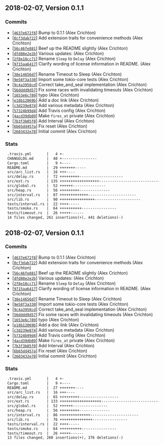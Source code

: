 ## 2018-02-07, Version 0.1.1
### Commits
- [[`4637e672f8`](https://github.com/alexcrichton/futures-timer/commit/4637e672f8748c6ee41ebc93a1a97e118ef8b855)] Bump to 0.1.1 (Alex Crichton)
- [[`0cf3dab722`](https://github.com/alexcrichton/futures-timer/commit/0cf3dab722860b5623cc835d10a1f78d953c63d9)] Add extension traits for convenience methods (Alex Crichton)
- [[`56c46fe881`](https://github.com/alexcrichton/futures-timer/commit/56c46fe8812cde701dd983d843c8f92189b2f911)] Beef up the README slightly (Alex Crichton)
- [[`dfd80e2e2b`](https://github.com/alexcrichton/futures-timer/commit/dfd80e2e2b011bc0a790d88f8219fc838e02b608)] Various updates: (Alex Crichton)
- [[`2f8e18cc71`](https://github.com/alexcrichton/futures-timer/commit/2f8e18cc718a3bc57cabcbbeaf79cbead0bb47f0)] Rename `Sleep` to `Delay` (Alex Crichton)
- [[`9715aa6417`](https://github.com/alexcrichton/futures-timer/commit/9715aa64176ef006a4bcda05dc8188160476a2d6)] Clarify wording of license information in README. (Alex Crichton)
- [[`38e14656d7`](https://github.com/alexcrichton/futures-timer/commit/38e14656d76cb9478eaea0c54b1de117bacd63ee)] Rename Timeout to Sleep (Alex Crichton)
- [[`9e58f3a330`](https://github.com/alexcrichton/futures-timer/commit/9e58f3a3307422042b93787cb18d93cf6c6d6671)] Import some tokio-core tests (Alex Crichton)
- [[`9c4a3958cd`](https://github.com/alexcrichton/futures-timer/commit/9c4a3958cde60156941415bb806db05d21ca3f1b)] Correct take_and_seal implementation (Alex Crichton)
- [[`56dddd9d57`](https://github.com/alexcrichton/futures-timer/commit/56dddd9d5716ed6cef8841f70c3be6d1536f2dac)] Fix some races with invalidating timeouts (Alex Crichton)
- [[`1653e6c789`](https://github.com/alexcrichton/futures-timer/commit/1653e6c7896348ec928c71dd272cecd8b26ec951)] typo (Alex Crichton)
- [[`e18b12069b`](https://github.com/alexcrichton/futures-timer/commit/e18b12069b50a02a217aa86945e5b68ac89e1459)] Add a doc link (Alex Crichton)
- [[`c3d239e874`](https://github.com/alexcrichton/futures-timer/commit/c3d239e8740a217a3a352ad3538e4bd694794097)] Add various metadata (Alex Crichton)
- [[`57324b99d4`](https://github.com/alexcrichton/futures-timer/commit/57324b99d4b2906bda548514b2bf238c7f83aee6)] Add Travis config (Alex Crichton)
- [[`4acd39db09`](https://github.com/alexcrichton/futures-timer/commit/4acd39db096d97c5f9d60380194b9680a402ebf7)] Make `fires_at` private (Alex Crichton)
- [[`7b3f3b05f0`](https://github.com/alexcrichton/futures-timer/commit/7b3f3b05f0c2edc8f502fb22f406dc9c11d55da8)] Add Interval (Alex Crichton)
- [[`6b65dd457a`](https://github.com/alexcrichton/futures-timer/commit/6b65dd457a9d8f1e9b78cb3d0e57e74ed8bb10be)] Fix reset (Alex Crichton)
- [[`2603432e78`](https://github.com/alexcrichton/futures-timer/commit/2603432e78322c4f272509b3e938d7a58194d023)] Initial commit (Alex Crichton)

### Stats
```diff
 .travis.yml       |   4 +-
 CHANGELOG.md      |  40 +----------------
 Cargo.toml        |   9 +----
 README.md         |  29 +++++++-----
 src/arc_list.rs   |  16 +++----
 src/delay.rs      |  72 +++++++++--------------------
 src/ext.rs        | 135 ++++++++++++++++++-------------------------------------
 src/global.rs     |  52 ++++++---------------
 src/heap.rs       |  56 +++++++++--------------
 src/interval.rs   |  87 +++++++++++++----------------------
 src/lib.rs        |  90 ++++++++++++++++---------------------
 tests/interval.rs |  22 ++++-----
 tests/smoke.rs    |  64 ++++++++++----------------
 tests/timeout.rs  |  26 +++++------
 14 files changed, 261 insertions(+), 441 deletions(-)
```


## 2018-02-07, Version 0.1.1
### Commits
- [[`4637e672f8`](https://github.com/alexcrichton/futures-timer/commit/4637e672f8748c6ee41ebc93a1a97e118ef8b855)] Bump to 0.1.1 (Alex Crichton)
- [[`0cf3dab722`](https://github.com/alexcrichton/futures-timer/commit/0cf3dab722860b5623cc835d10a1f78d953c63d9)] Add extension traits for convenience methods (Alex Crichton)
- [[`56c46fe881`](https://github.com/alexcrichton/futures-timer/commit/56c46fe8812cde701dd983d843c8f92189b2f911)] Beef up the README slightly (Alex Crichton)
- [[`dfd80e2e2b`](https://github.com/alexcrichton/futures-timer/commit/dfd80e2e2b011bc0a790d88f8219fc838e02b608)] Various updates: (Alex Crichton)
- [[`2f8e18cc71`](https://github.com/alexcrichton/futures-timer/commit/2f8e18cc718a3bc57cabcbbeaf79cbead0bb47f0)] Rename `Sleep` to `Delay` (Alex Crichton)
- [[`9715aa6417`](https://github.com/alexcrichton/futures-timer/commit/9715aa64176ef006a4bcda05dc8188160476a2d6)] Clarify wording of license information in README. (Alex Crichton)
- [[`38e14656d7`](https://github.com/alexcrichton/futures-timer/commit/38e14656d76cb9478eaea0c54b1de117bacd63ee)] Rename Timeout to Sleep (Alex Crichton)
- [[`9e58f3a330`](https://github.com/alexcrichton/futures-timer/commit/9e58f3a3307422042b93787cb18d93cf6c6d6671)] Import some tokio-core tests (Alex Crichton)
- [[`9c4a3958cd`](https://github.com/alexcrichton/futures-timer/commit/9c4a3958cde60156941415bb806db05d21ca3f1b)] Correct take_and_seal implementation (Alex Crichton)
- [[`56dddd9d57`](https://github.com/alexcrichton/futures-timer/commit/56dddd9d5716ed6cef8841f70c3be6d1536f2dac)] Fix some races with invalidating timeouts (Alex Crichton)
- [[`1653e6c789`](https://github.com/alexcrichton/futures-timer/commit/1653e6c7896348ec928c71dd272cecd8b26ec951)] typo (Alex Crichton)
- [[`e18b12069b`](https://github.com/alexcrichton/futures-timer/commit/e18b12069b50a02a217aa86945e5b68ac89e1459)] Add a doc link (Alex Crichton)
- [[`c3d239e874`](https://github.com/alexcrichton/futures-timer/commit/c3d239e8740a217a3a352ad3538e4bd694794097)] Add various metadata (Alex Crichton)
- [[`57324b99d4`](https://github.com/alexcrichton/futures-timer/commit/57324b99d4b2906bda548514b2bf238c7f83aee6)] Add Travis config (Alex Crichton)
- [[`4acd39db09`](https://github.com/alexcrichton/futures-timer/commit/4acd39db096d97c5f9d60380194b9680a402ebf7)] Make `fires_at` private (Alex Crichton)
- [[`7b3f3b05f0`](https://github.com/alexcrichton/futures-timer/commit/7b3f3b05f0c2edc8f502fb22f406dc9c11d55da8)] Add Interval (Alex Crichton)
- [[`6b65dd457a`](https://github.com/alexcrichton/futures-timer/commit/6b65dd457a9d8f1e9b78cb3d0e57e74ed8bb10be)] Fix reset (Alex Crichton)
- [[`2603432e78`](https://github.com/alexcrichton/futures-timer/commit/2603432e78322c4f272509b3e938d7a58194d023)] Initial commit (Alex Crichton)

### Stats
```diff
 .travis.yml       |   4 +-
 Cargo.toml        |   9 +----
 README.md         |  27 +++++++----
 src/arc_list.rs   |  16 +++----
 src/delay.rs      |  65 +++++++++------------------
 src/ext.rs        | 133 +++++++++++++++++++------------------------------------
 src/global.rs     |  52 ++++++----------------
 src/heap.rs       |  56 +++++++++--------------
 src/interval.rs   |  86 ++++++++++++++----------------------
 src/lib.rs        |  76 +++++++++++++++----------------
 tests/interval.rs |  22 ++++-----
 tests/smoke.rs    |  64 ++++++++++----------------
 tests/timeout.rs  |  26 +++++------
 13 files changed, 260 insertions(+), 376 deletions(-)
```


